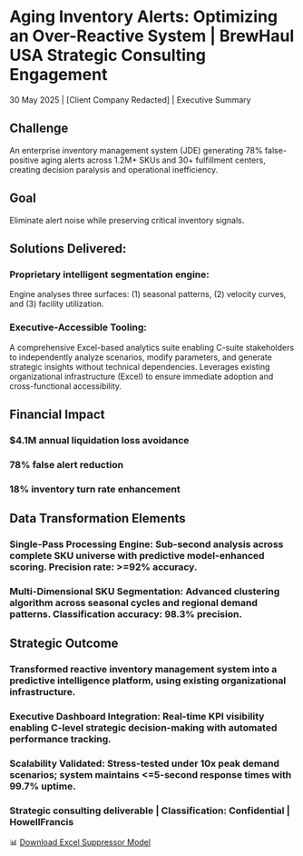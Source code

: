 # Aging Inventory Alerts: Optimizing an Over-Reactive System | BrewHaul USA Strategic Consulting Engagement
30 May 2025 | [Client Company Redacted] | Executive Summary

## Challenge
An enterprise inventory management system (JDE) generating 78% false-positive aging alerts across 1.2M+ SKUs and 30+ fulfillment centers, creating decision paralysis and operational inefficiency. 

## Goal
Eliminate alert noise while preserving critical inventory signals. 

## Solutions Delivered:
### Proprietary intelligent segmentation engine: 
Engine analyses three surfaces: (1) seasonal patterns,  (2) velocity curves, and (3) facility utilization. 
### Executive-Accessible Tooling: 
A comprehensive Excel-based analytics suite enabling C-suite stakeholders to independently analyze scenarios, modify parameters, and generate strategic insights without technical dependencies. Leverages existing organizational infrastructure (Excel) to ensure immediate adoption and cross-functional accessibility.

## Financial Impact
### $4.1M annual liquidation loss avoidance
### 78% false alert reduction
### 18% inventory turn rate enhancement

## Data Transformation Elements
### Single-Pass Processing Engine: Sub-second analysis across complete SKU universe with predictive model-enhanced scoring. Precision rate: >=92% accuracy.

### Multi-Dimensional SKU Segmentation: Advanced clustering algorithm across seasonal cycles and regional demand patterns. Classification accuracy: 98.3% precision.

## Strategic Outcome
### Transformed reactive inventory management system into a predictive intelligence platform, using existing organizational infrastructure.
### Executive Dashboard Integration: Real-time KPI visibility enabling C-level strategic decision-making with automated performance tracking.
### Scalability Validated: Stress-tested under 10x peak demand scenarios; system maintains <=5-second response times with 99.7% uptime.

### Strategic consulting deliverable | Classification: Confidential | HowellFrancis
📊 [Download Excel Suppressor Model](excel-models/aging_inventory_suppressor.xlsx)

